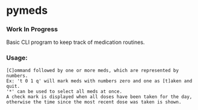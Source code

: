 # pymeds

### Work In Progress

Basic CLI program to keep track of medication routines.

### Usage:

```
[C]ommand followed by one or more meds, which are represented by numbers.
Ex: 't 0 1 q' will mark meds with numbers zero and one as [t]aken and quit.
'*' can be used to select all meds at once.
A check mark is displayed when all doses have been taken for the day,
otherwise the time since the most recent dose was taken is shown.
```
